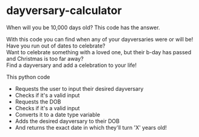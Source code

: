 # dayversary-calculator
When will you be 10,000 days old? This code has the answer.

With this code you can find when any of your dayversaries were or will be!  
Have you run out of dates to celebrate?  
Want to celebrate something with a loved one, but their b-day has passed and Christmas is too far away?  
Find a dayversary and add a celebration to your life!  

This python code 
- Requests the user to input their desired dayversary
- Checks if it's a valid input
- Requests the DOB
- Checks if it's a valid input
- Converts it to a date type variable
- Adds the desired dayversary to their DOB
- And returns the exact date in which they'll turn 'X' years old!
